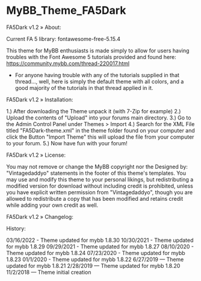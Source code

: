 # MyBB_Theme_FA5Dark

FA5Dark v1.2
» About:

Current FA 5 library: fontawesome-free-5.15.4

This theme for MyBB enthusiasts is made simply to allow for users having troubles with the Font Awesome 5 tutorials provided and found here: https://community.mybb.com/thread-220017.html


* For anyone having trouble with any of the tutorials supplied in that thread..., well, here is simply the default theme with all colors, and a good majority of the tutorials in that thread applied in it.

FA5Dark v1.2
» Installation:

1.) After downloading the Theme unpack it (with 7-Zip for example)
2.) Upload the contents of "Upload" into your forums main directory.
3.) Go to the Admin Control Panel under Themes > Import
4.) Search for the XML File titled "FA5Dark-theme.xml" in the theme folder found on your computer and click the Button "Import Theme" this will upload the file from your computer to your forum.
5.) Now have fun with your forum!

FA5Dark v1.2
» License:


You may not remove or change the MyBB copyright nor the Designed by: "Vintagedaddyo" statements in the footer of this theme's templates. You may use and modify this theme to your personal likings, but redistributing a modified version for download without including credit is prohibited, unless you have explicit written permission from "Vintagedaddyo", though you are allowed to redistribute a copy that has been modified and retains credit while adding your own credit as well.


FA5Dark v1.2
» Changelog:

History:

03/16/2022 - Theme updated for mybb 1.8.30
10/30/2021 - Theme updated for mybb 1.8.29
09/29/2021 - Theme updated for mybb 1.8.27
08/10/2020 - Theme updated for mybb 1.8.24
07/23/2020 - Theme updated for mybb 1.8.23
01/1/2020 - Theme updated for mybb 1.8.22
6/27/2019 — Theme updated for mybb 1.8.21
2/28/2019 — Theme updated for mybb 1.8.20
11/2/2018 — Theme initial creation
